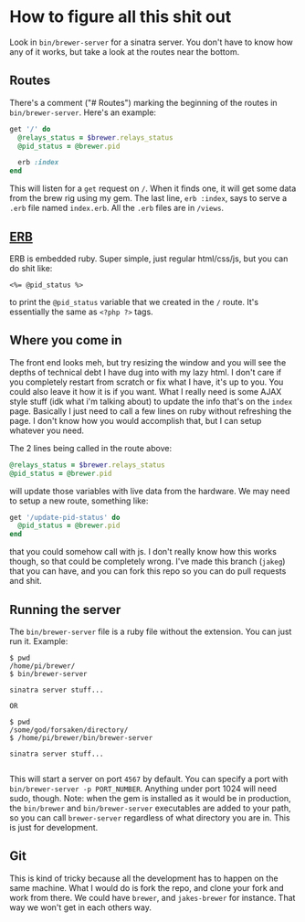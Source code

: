 # How to figure all this shit out
Look in `bin/brewer-server` for a sinatra server. You don't have to know how any of it works, but take a look at the routes near the bottom.

## Routes
There's a comment ("# Routes") marking the beginning of the routes in `bin/brewer-server`. Here's an example:

```ruby
get '/' do
  @relays_status = $brewer.relays_status
  @pid_status = @brewer.pid

  erb :index
end
```

This will listen for a `get` request on `/`. When it finds one, it will get some data from the brew rig using my gem. The last line, `erb :index`, says to serve a `.erb` file named `index.erb`. All the `.erb` files are in `/views`.

## [ERB](http://www.stuartellis.name/articles/erb/)
ERB is embedded ruby. Super simple, just regular html/css/js, but you can do shit like:

```
<%= @pid_status %>
```

to print the `@pid_status` variable that we created in the `/` route. It's essentially the same as `<?php ?>` tags.

## Where you come in
The front end looks meh, but try resizing the window and you will see the depths of technical debt I have dug into with my lazy html. I don't care if you completely restart from scratch or fix what I have, it's up to you. You could also leave it how it is if you want. What I really need is some AJAX style stuff (idk what i'm talking about) to update the info that's on the `index` page. Basically I just need to call a few lines on ruby without refreshing the page. I don't know how you would accomplish that, but I can setup whatever you need.

The 2 lines being called in the route above:
```ruby
@relays_status = $brewer.relays_status
@pid_status = @brewer.pid
```
will update those variables with live data from the hardware. We may need to setup a new route, something like:
```ruby
get '/update-pid-status' do
  @pid_status = @brewer.pid
end
```
that you could somehow call with js. I don't really know how this works though, so that could be completely wrong. I've made this branch (`jakeg`) that you can have, and you can fork this repo so you can do pull requests and shit.

## Running the server
The `bin/brewer-server` file is a ruby file without the extension. You can just run it. Example:
```shell
$ pwd
/home/pi/brewer/
$ bin/brewer-server

sinatra server stuff...

OR

$ pwd
/some/god/forsaken/directory/
$ /home/pi/brewer/bin/brewer-server

sinatra server stuff...


```

This will start a server on port `4567` by default. You can specify a port with `bin/brewer-server -p PORT_NUMBER`. Anything under port 1024 will need sudo, though. Note: when the gem is installed as it would be in production, the `bin/brewer` and `bin/brewer-server` executables are added to your path, so you can call `brewer-server` regardless of what directory you are in. This is just for development.

## Git
This is kind of tricky because all the development has to happen on the same machine. What I would do is fork the repo, and clone your fork and work from there. We could have `brewer`, and `jakes-brewer` for instance. That way we won't get in each others way.
